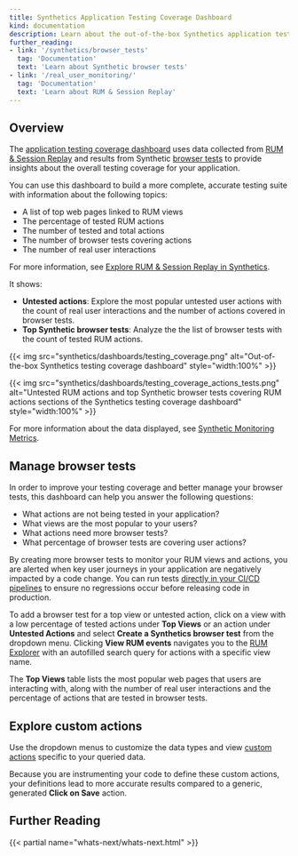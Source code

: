 ```yaml
---
title: Synthetics Application Testing Coverage Dashboard
kind: documentation
description: Learn about the out-of-the-box Synthetics application testing coverage dashboard.
further_reading:
- link: '/synthetics/browser_tests'
  tag: 'Documentation'
  text: 'Learn about Synthetic browser tests'
- link: '/real_user_monitoring/'
  tag: 'Documentation'
  text: 'Learn about RUM & Session Replay'
---
```


## Overview

The [application testing coverage dashboard][1] uses data collected from [RUM & Session Replay][2] and results from Synthetic [browser tests][3] to provide insights about the overall testing coverage for your application. 

You can use this dashboard to build a more complete, accurate testing suite with information about the following topics:

- A list of top web pages linked to RUM views
- The percentage of tested RUM actions
- The number of tested and total actions
- The number of browser tests covering actions
- The number of real user interactions 

For more information, see [Explore RUM & Session Replay in Synthetics][4].

It shows:

- **Untested actions**: Explore the most popular untested user actions with the count of real user interactions and the number of actions covered in browser tests.
- **Top Synthetic browser tests**: Analyze the the list of browser tests with the count of tested RUM actions.

{{< img src="synthetics/dashboards/testing_coverage.png" alt="Out-of-the-box Synthetics testing coverage dashboard" style="width:100%" >}}

{{< img src="synthetics/dashboards/testing_coverage_actions_tests.png" alt="Untested RUM actions and top Synthetic browser tests covering RUM actions sections of the Synthetics testing coverage dashboard" style="width:100%" >}}

For more information about the data displayed, see [Synthetic Monitoring Metrics][5].

## Manage browser tests

In order to improve your testing coverage and better manage your browser tests, this dashboard can help you answer the following questions:

- What actions are not being tested in your application?
- What views are the most popular to your users? 
- What actions need more browser tests?
- What percentage of browser tests are covering user actions? 

By creating more browser tests to monitor your RUM views and actions, you are alerted when key user journeys in your application are negatively impacted by a code change. You can run tests [directly in your CI/CD pipelines][5] to ensure no regressions occur before releasing code in production. 

To add a browser test for a top view or untested action, click on a view with a low percentage of tested actions under **Top Views** or an action under **Untested Actions** and select **Create a Synthetics browser test** from the dropdown menu. Clicking **View RUM events** navigates you to the [RUM Explorer][6] with an autofilled search query for actions with a specific view name.

The **Top Views** table lists the most popular web pages that users are interacting with, along with the number of real user interactions and the percentage of actions that are tested in browser tests. 

## Explore custom actions

Use the dropdown menus to customize the data types and view [custom actions][7] specific to your queried data. 

Because you are instrumenting your code to define these custom actions, your definitions lead to more accurate results compared to a generic, generated **Click on Save** action.

## Further Reading

{{< partial name="whats-next/whats-next.html" >}}

[1]: https://app.datadoghq.com/dash/integration/30697/synthetics---browser-test-performance
[2]: /real_user_monitoring/browser/data_collected/
[3]: /synthetics/browser_tests/
[4]: /synthetics/guide/explore-rum-through-synthetics/
[5]: /synthetics/metrics/
[6]: /real_user_monitoring/explorer
[7]: /real_user_monitoring/guide/send-rum-custom-actions/
